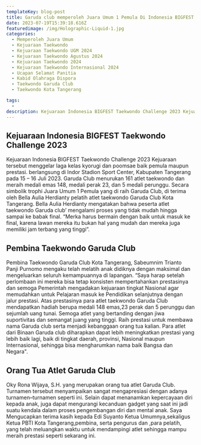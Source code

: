 ```yaml
---
templateKey: blog-post
title: Garuda club memperoleh Juara Umum 1 Pemula Di Indonesia BIGFEST Taekwondo Challenge 2023
date: 2023-07-19T15:39:18.616Z
featuredimage: /img/Holographic-Liquid-1.jpg
categories:
  - Memperoleh Juara Umum
  - Kejuaraan Taekwondo
  - Kejuaraan Taekwondo UGM 2024
  - Kejuaraan Taekwondo Agustus 2024
  - Kejuaraan Taekwondo 2024
  - Kejuaraan Taekwondo Internasional 2024
  - Ucapan Selamat Panitia
  - Kabid Olahraga Dispora
  - Taekwondo Garuda Club
  - Taekwondo Kota Tangerang

tags:
  - 
description: Kejuaraan Indonesia BIGFEST Taekwondo Challenge 2023 Kejuaraan tersebut menggelar laga kelas kyorugi dan poomsae baik pemula maupun prestasi. berlangsung di Indor Stadion Sport Center, Kabupaten Tangerang pada 15 – 16 Juli 2023.
---
```

## Kejuaraan Indonesia BIGFEST Taekwondo Challenge 2023 

Kejuaraan Indonesia BIGFEST Taekwondo Challenge 2023 Kejuaraan tersebut menggelar laga kelas kyorugi dan poomsae baik pemula maupun prestasi. berlangsung di Indor Stadion Sport Center, Kabupaten Tangerang pada 15 – 16 Juli 2023. Garuda Club menurukan 161 atlet taekwondo dan meraih medali emas 148, medali perak 23, dan 5 medali perunggu. Secara simbolik trophi Juara Umum 1 Pemula yang di raih Garuda Club, di terima oleh Bella Aulia Herdianty pelatih atlet taekwondo Garuda Club Kota Tangerang. Bella Aulia Herdianty mengatakan bahwa peserta atlet taekwondo Garuda club’ mengalami proses yang tidak mudah hingga sampai ke babak final. “Merka harus bermain dengan baik untuk masuk ke final, karena lawan mereka itu bukan hal yang mudah dan mereka juga memiliki jam terbang yang tinggi”.

## Pembina Taekwondo Garuda Club

Pembina Taekwondo Garuda Club Kota Tangerang, Sabeumnim Trianto Panji Purnomo mengaku telah melatih anak didiknya dengan maksimal dan mengeluarkan seluruh kemampuannya di lapangan. “Saya harap setelah perlombaan ini mereka bisa tetap konsisten mempertahankan prestasinya dan semoga Pemerintah mengadakan kejuaraan tingkat Nasional agar memudahkan untuk Pelajaran masuk ke Pendidikan selanjutnya dengan jalur prestasi. Atas prestasinya para atlet taekwondo Garuda Club mendapatkan hadiah berupa medali 148 emas,23 perak dan 5 perunggu dan sejumlah uang tunai. Semoga atlet yang bertanding dengan jiwa suportivitas dan semangat juang yang tinggi. Raih prestasi untuk membawa nama Garuda club serta menjadi kebanggaan orang tua kalian. Para atlet dari Binaan Garuda club diharapkan dapat lebih meningkatkan prestasi yang lebih baik lagi, baik di tingkat daerah, provinsi, Nasional maupun Internasional, sehingga bisa mengharumkan nama baik Bangsa dan Negara".



## Orang Tua Atlet Garuda Club

Oky Rona Wijaya, S.H. yang merupakan orang tua atlet Garuda Club. Turnamen tersebut menyampaikan sangat mengapresiasi dengan adanya turnamen–turnamen seperti ini. Selain dapat menanamkan kepercayaan diri kepada anak, juga dapat mengurangi kecanduan gadget yang saat ini jadi suatu kendala dalam proses pengembangan diri dan mental anak. Saya Mengucapkan terima kasih kepada Edi Suyanto Ketua Umumnya,sekaligus Ketua PBTI Kota Tangerang,pembina, serta pengurus dan ,para pelatih, yang telah meluangkan waktu untuk mendampingi atlet sehingga mampu meraih prestasi seperti sekarang ini.